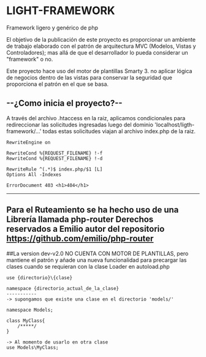 # LIGHT-FRAMEWORK
Framework ligero y genérico de php

El objetivo de la publicación de este proyecto es proporcionar un ambiente de trabajo elaborado con el patrón de arquitectura MVC (Modelos, Vistas y Controladores); mas allá de que el desarrollador lo pueda considerar un "framework" o no.

Este proyecto hace uso del motor de plantillas Smarty 3.
no aplicar lógica de negocios dentro de las vistas para conservar la seguridad que proporciona el patrón en el que se basa.

## --¿Como inicia el proyecto?--
A través del archivo .htaccess en la raiz, aplicamos condicionales para redireccionar las solicitudes ingresadas luego del dominio 'localhost/ligth-framework/...'
todas estas solicitudes viajan al archivo index.php de la raiz. 

```
RewriteEngine on

RewriteCond %{REQUEST_FILENAME} !-f
RewriteCond %{REQUEST_FILENAME} !-d

RewriteRule ^(.*)$ index.php/$1 [L]
Options All -Indexes

ErrorDocument 403 <h1>404</h1>
```
---
Para el Ruteamiento se ha hecho uso de una Librería llamada php-router
Derechos reservados a Emilio autor del repositorio https://github.com/emilio/php-router
--- 

##La version dev-v2.0
NO CUENTA CON MOTOR DE PLANTILLAS, pero mantiene el patrón
y añade una nueva funcionalidad para precargar las clases
cuando se requieran con la clase Loader en autoload.php 
```
use {directorio}\{clase}

namespace {directorio_actual_de_la_clase}
-----------
-> supongamos que existe una clase en el directorio 'models/'

namespace Models;

class MyClass{
    /*****/
}

-> Al momento de usarlo en otra clase 
use Models\MyClass;

```